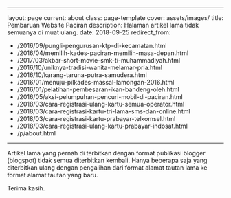 ---
layout: page
current: about
class: page-template
cover: assets/images/
title: Pembaruan Website Paciran 
description: Halaman artikel lama tidak semuanya di muat ulang.
date: 2018-09-25
redirect_from:
 - /2016/09/pungli-pengurusan-ktp-di-kecamatan.html
 - /2016/04/memilih-kades-paciran-memilih-masa-depan.html
 - /2017/03/akbar-short-movie-smk-ti-muhammadiyah.html
 - /2016/10/uniknya-tradisi-wanita-melamar-pria.html
 - /2016/10/karang-taruna-putra-samudera.html
 - /2016/01/menuju-pilkades-massal-lamongan-2016.html
 - /2016/01/pelatihan-pembesaran-ikan-bandeng-oleh.html
 - /2016/05/aksi-pelumpuhan-pencuri-mobil-di-paciran.html
 - /2018/03/cara-registrasi-ulang-kartu-semua-operator.html
 - /2018/03/cara-registrasi-kartu-tri-lama-sms-dan-online.html
 - /2018/03/cara-registrasi-kartu-prabayar-telkomsel.html
 - /2018/03/cara-registrasi-ulang-kartu-prabayar-indosat.html
 - /p/about.html
----

Artikel lama yang pernah di terbitkan dengan format publikasi blogger (blogspot) tidak semua diterbitkan kembali. Hanya beberapa saja yang diterbitkan ulang dengan pengalihan dari format alamat tautan lama ke format alamat tautan yang baru.

Terima kasih.